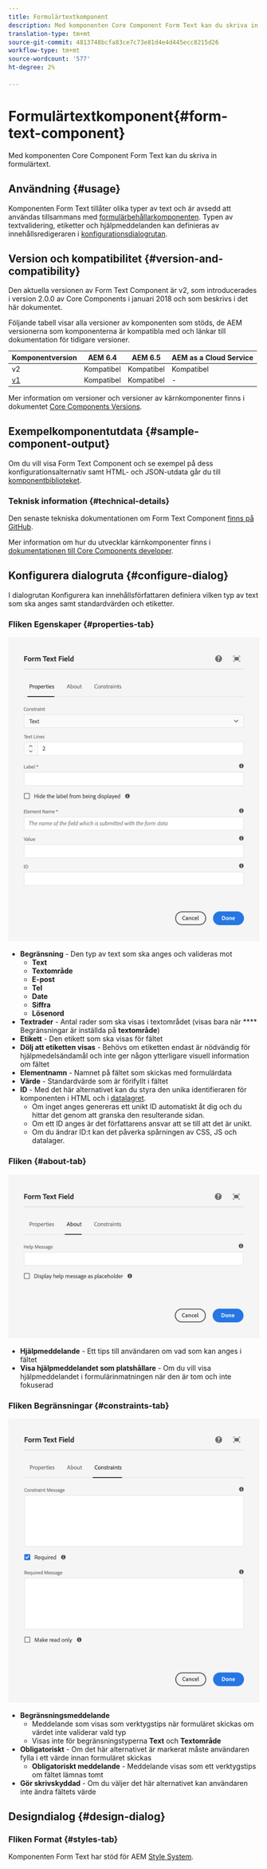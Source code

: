 ```yaml
---
title: Formulärtextkomponent
description: Med komponenten Core Component Form Text kan du skriva in formulärtext.
translation-type: tm+mt
source-git-commit: 4813748bcfa83ce7c73e81d4e4d445ecc8215d26
workflow-type: tm+mt
source-wordcount: '577'
ht-degree: 2%

---
```



# Formulärtextkomponent{#form-text-component}

Med komponenten Core Component Form Text kan du skriva in formulärtext.

## Användning {#usage}

Komponenten Form Text tillåter olika typer av text och är avsedd att användas tillsammans med [formulärbehållarkomponenten](form-container.md). Typen av textvalidering, etiketter och hjälpmeddelanden kan definieras av innehållsredigeraren i [konfigurationsdialogrutan](#configure-dialog).

## Version och kompatibilitet {#version-and-compatibility}

Den aktuella versionen av Form Text Component är v2, som introducerades i version 2.0.0 av Core Components i januari 2018 och som beskrivs i det här dokumentet.

Följande tabell visar alla versioner av komponenten som stöds, de AEM versionerna som komponenterna är kompatibla med och länkar till dokumentation för tidigare versioner.

| Komponentversion | AEM 6.4 | AEM 6.5 | AEM as a Cloud Service |
|--- |--- |--- |---|
| v2 | Kompatibel | Kompatibel | Kompatibel |
| [v1](/help/components/v1/form-text-v1.md) | Kompatibel | Kompatibel | - |

Mer information om versioner och versioner av kärnkomponenter finns i dokumentet [Core Components Versions](/help/versions.md).

## Exempelkomponentutdata {#sample-component-output}

Om du vill visa Form Text Component och se exempel på dess konfigurationsalternativ samt HTML- och JSON-utdata går du till [komponentbiblioteket](https://adobe.com/go/aem_cmp_library_form_text).

### Teknisk information {#technical-details}

Den senaste tekniska dokumentationen om Form Text Component [finns på GitHub](https://adobe.com/go/aem_cmp_tech_form_text_v2).

Mer information om hur du utvecklar kärnkomponenter finns i [dokumentationen till Core Components developer](/help/developing/overview.md).

## Konfigurera dialogruta {#configure-dialog}

I dialogrutan Konfigurera kan innehållsförfattaren definiera vilken typ av text som ska anges samt standardvärden och etiketter.

### Fliken Egenskaper {#properties-tab}

![Fliken Egenskaper](/help/assets/form-text-edit-properties.png)

* **Begränsning**  - Den typ av text som ska anges och valideras mot
   * **Text**
   * **Textområde**
   * **E-post**
   * **Tel**
   * **Date**
   * **Siffra**
   * **Lösenord**
* **Textrader**  - Antal rader som ska visas i textområdet (visas bara när  **** Begränsningar är inställda på  **textområde**)
* **Etikett**  - Den etikett som ska visas för fältet
* **Dölj att etiketten visas** - Behövs om etiketten endast är nödvändig för hjälpmedelsändamål och inte ger någon ytterligare visuell information om fältet
* **Elementnamn**  - Namnet på fältet som skickas med formulärdata
* **Värde**  - Standardvärde som är förifyllt i fältet
* **ID**  - Med det här alternativet kan du styra den unika identifieraren för komponenten i HTML och i  [datalagret](/help/developing/data-layer/overview.md).
   * Om inget anges genereras ett unikt ID automatiskt åt dig och du hittar det genom att granska den resulterande sidan.
   * Om ett ID anges är det författarens ansvar att se till att det är unikt.
   * Om du ändrar ID:t kan det påverka spårningen av CSS, JS och datalager.

### Fliken {#about-tab}

![Fliken Om](/help/assets/form-text-edit-about.png)

* **Hjälpmeddelande**  - Ett tips till användaren om vad som kan anges i fältet
* **Visa hjälpmeddelandet som platshållare**  - Om du vill visa hjälpmeddelandet i formulärinmatningen när den är tom och inte fokuserad

### Fliken Begränsningar {#constraints-tab}

![Fliken Begränsningar](/help/assets/form-text-edit-constraints.png)

* **Begränsningsmeddelande**
   * Meddelande som visas som verktygstips när formuläret skickas om värdet inte validerar vald typ
   * Visas inte för begränsningstyperna **Text** och **Textområde**
* **Obligatoriskt**  - Om det här alternativet är markerat måste användaren fylla i ett värde innan formuläret skickas
   * **Obligatoriskt meddelande**  - Meddelande visas som ett verktygstips om fältet lämnas tomt
* **Gör skrivskyddad** - Om du väljer det här alternativet kan användaren inte ändra fältets värde

## Designdialog {#design-dialog}

### Fliken Format {#styles-tab}

Komponenten Form Text har stöd för AEM [Style System](/help/get-started/authoring.md#component-styling).
